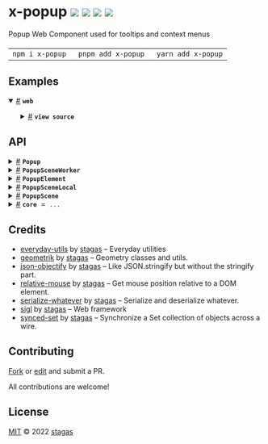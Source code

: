 <h1>
x-popup <a href="https://npmjs.org/package/x-popup"><img src="https://img.shields.io/badge/npm-v0.0.1-F00.svg?colorA=000"/></a> <a href="src"><img src="https://img.shields.io/badge/loc-534-FFF.svg?colorA=000"/></a> <a href="https://cdn.jsdelivr.net/npm/x-popup@0.0.1/dist/x-popup.min.js"><img src="https://img.shields.io/badge/brotli-26.1K-333.svg?colorA=000"/></a> <a href="LICENSE"><img src="https://img.shields.io/badge/license-MIT-F0B.svg?colorA=000"/></a>
</h1>

<p></p>

Popup Web Component used for tooltips and context menus

<h4>
<table><tr><td title="Triple click to select and copy paste">
<code>npm i x-popup </code>
</td><td title="Triple click to select and copy paste">
<code>pnpm add x-popup </code>
</td><td title="Triple click to select and copy paste">
<code>yarn add x-popup</code>
</td></tr></table>
</h4>

## Examples

<details id="example$web" title="web" open><summary><span><a href="#example$web">#</a></span>  <code><strong>web</strong></code></summary>  <ul>    <details id="source$web" title="web source code" ><summary><span><a href="#source$web">#</a></span>  <code><strong>view source</strong></code></summary>  <a href="example/web.tsx">example/web.tsx</a>  <p>

```tsx
/** @jsxImportSource sigl */
import $ from 'sigl'

import { filterMap } from 'everyday-utils'
import { Rect } from 'geometrik'
import { SurfaceElement, SurfaceItemElement, SurfaceMoveElement, SurfaceResizeElement } from 'x-surface'
import { PopupElement, PopupSceneLocal } from 'x-popup'

interface ItemElement extends $.Element<ItemElement> {}
@$.element()
class ItemElement extends $(SurfaceItemElement) {
  SurfaceMove = $.element(SurfaceMoveElement)
  SurfaceResize = $.element(SurfaceResizeElement)

  @$.attr() label = $.String

  mounted($: ItemElement['$']) {
    $.render(({ host, surface, SurfaceMove, SurfaceResize }) => (
      <>
        <style>
          {/*css*/ `
          :host {
            box-sizing: border-box;
            border: 2px solid pink;
            display: block;
            position: absolute;
          }

          ${SurfaceMove} {
            background: #067;
            width: 100%;
            height: 20px;
            position: absolute;
          }

          ${SurfaceResize} {
            background: #ba2;
            position: absolute;
            right: 0;
            bottom: 0;
            width: 20px;
            height: 20px;
          }
          `}
        </style>
        <SurfaceMove surface={surface} dest={host} />
        <SurfaceResize surface={surface} dest={host} />
      </>
    ))
  }
}

interface SceneElement extends $.Element<SceneElement> {}
@$.element()
class SceneElement extends HTMLElement {
  Surface = $.element(SurfaceElement)
  Item = $.element(ItemElement)
  Popup = $.element(PopupElement)

  surface?: SurfaceElement
  popupScene = $(this).reduce(({ surface }) => new PopupSceneLocal(surface))

  items = new $.RefSet<ItemElement>([
    { rect: new Rect(0, 0, 100, 100), label: 'one' },
    { rect: new Rect(200, 0, 100, 100), label: 'two' },
  ])

  mounted($: SceneElement['$']) {
    const Popups = $.part(({ Popup, popupScene, surface, items }) =>
      filterMap([x-popup.items], item => item.ref.current)
        .map(el => (
          <Popup
            scene={popupScene}
            surface={surface}
            // placement="nwr"
            dest={el as unknown as SurfaceItemElement}
          >
            {el.label}
          </Popup>
        ))
    )

    $.render(({ Surface, Item, items }) => (
      <>
        <style>
          {/*css*/ `
          :host {
            display: block;
            width: 100%;
            height: 100%;
            position: fixed;
          }

          [part=popups] {
            position: absolute;
            z-index: 2;
            left: 0;
            top: 0;
            width: 100%;
          }`}
        </style>

        <Surface ref={$.ref.surface}>
          {items.map(item => <Item {x-popup.item} />)}
        </Surface>

        <div part="popups">
          <Popups />
        </div>
      </>
    ))
  }
}

const Scene = $.element(SceneElement)

$.render(<Scene />, document.body)
```

</p>
</details></ul></details>

## API

<p>  <details id="Popup$87" title="Class" ><summary><span><a href="#Popup$87">#</a></span>  <code><strong>Popup</strong></code>    </summary>  <a href="src/popup.ts#L11">src/popup.ts#L11</a>  <ul>        <p>  <details id="constructor$91" title="Constructor" ><summary><span><a href="#constructor$91">#</a></span>  <code><strong>constructor</strong></code><em>(data)</em>    </summary>  <a href="src/popup.ts#L48">src/popup.ts#L48</a>  <ul>    <p>  <details id="new Popup$92" title="ConstructorSignature" ><summary><span><a href="#new Popup$92">#</a></span>  <code><strong>new Popup</strong></code><em>()</em>    </summary>    <ul><p><a href="#Popup$87">Popup</a></p>      <p>  <details id="data$93" title="Parameter" ><summary><span><a href="#data$93">#</a></span>  <code><strong>data</strong></code>  <span><span>&nbsp;=&nbsp;</span>  <code>{}</code></span>  </summary>    <ul><p><span>Partial</span>&lt;<a href="#Popup$87">Popup</a>&gt;</p>        </ul></details></p>  </ul></details></p>    </ul></details><details id="$$104" title="Property" ><summary><span><a href="#$$104">#</a></span>  <code><strong>$</strong></code>    </summary>  <a href="src/popup.ts#L33">src/popup.ts#L33</a>  <ul><p><span>Context</span>&lt;<a href="#Popup$87">Popup</a>&gt;</p>        </ul></details><details id="center$101" title="Property" ><summary><span><a href="#center$101">#</a></span>  <code><strong>center</strong></code>    </summary>  <a href="src/popup.ts#L28">src/popup.ts#L28</a>  <ul><p>boolean</p>        </ul></details><details id="collisions$111" title="Property" ><summary><span><a href="#collisions$111">#</a></span>  <code><strong>collisions</strong></code>  <span><span>&nbsp;=&nbsp;</span>  <code>...</code></span>  </summary>  <a href="src/popup.ts#L42">src/popup.ts#L42</a>  <ul><p><span>Map</span>&lt;<a href="#Popup$87">Popup</a>, <span>Point</span>&gt;</p>        </ul></details><details id="contentsRect$102" title="Property" ><summary><span><a href="#contentsRect$102">#</a></span>  <code><strong>contentsRect</strong></code>    </summary>  <a href="src/popup.ts#L30">src/popup.ts#L30</a>  <ul><p><span>Rect</span></p>        </ul></details><details id="context$105" title="Property" ><summary><span><a href="#context$105">#</a></span>  <code><strong>context</strong></code>    </summary>  <a href="src/popup.ts#L34">src/popup.ts#L34</a>  <ul><p><span>ContextClass</span>&lt;<a href="#Popup$87">Popup</a>&gt;</p>        </ul></details><details id="destExceedsViewport$114" title="Property" ><summary><span><a href="#destExceedsViewport$114">#</a></span>  <code><strong>destExceedsViewport</strong></code>  <span><span>&nbsp;=&nbsp;</span>  <code>false</code></span>  </summary>  <a href="src/popup.ts#L45">src/popup.ts#L45</a>  <ul><p>boolean</p>        </ul></details><details id="destRect$103" title="Property" ><summary><span><a href="#destRect$103">#</a></span>  <code><strong>destRect</strong></code>    </summary>  <a href="src/popup.ts#L31">src/popup.ts#L31</a>  <ul><p><span>Rect</span></p>        </ul></details><details id="destWithinViewport$115" title="Property" ><summary><span><a href="#destWithinViewport$115">#</a></span>  <code><strong>destWithinViewport</strong></code>  <span><span>&nbsp;=&nbsp;</span>  <code>false</code></span>  </summary>  <a href="src/popup.ts#L46">src/popup.ts#L46</a>  <ul><p>boolean</p>        </ul></details><details id="exceedsViewport$113" title="Property" ><summary><span><a href="#exceedsViewport$113">#</a></span>  <code><strong>exceedsViewport</strong></code>  <span><span>&nbsp;=&nbsp;</span>  <code>false</code></span>  </summary>  <a href="src/popup.ts#L44">src/popup.ts#L44</a>  <ul><p>boolean</p>        </ul></details><details id="id$94" title="Property" ><summary><span><a href="#id$94">#</a></span>  <code><strong>id</strong></code>  <span><span>&nbsp;=&nbsp;</span>  <code>...</code></span>  </summary>  <a href="src/popup.ts#L19">src/popup.ts#L19</a>  <ul><p>string</p>        </ul></details><details id="originalPlacement$100" title="Property" ><summary><span><a href="#originalPlacement$100">#</a></span>  <code><strong>originalPlacement</strong></code>    </summary>  <a href="src/popup.ts#L27">src/popup.ts#L27</a>  <ul><p><span>Placement</span></p>        </ul></details><details id="place$107" title="Property" ><summary><span><a href="#place$107">#</a></span>  <code><strong>place</strong></code>    </summary>  <a href="src/popup.ts#L40">src/popup.ts#L40</a>  <ul><p><details id="__type$108" title="Function" ><summary><span><a href="#__type$108">#</a></span>  <em>(placement)</em>    </summary>    <ul>    <p>    <details id="placement$110" title="Parameter" ><summary><span><a href="#placement$110">#</a></span>  <code><strong>placement</strong></code>    </summary>    <ul><p><span>Placement</span></p>        </ul></details>  <p><strong></strong><em>(placement)</em>  &nbsp;=&gt;  <ul><span>Rect</span></ul></p></p>    </ul></details></p>        </ul></details><details id="placement$99" title="Property" ><summary><span><a href="#placement$99">#</a></span>  <code><strong>placement</strong></code>    </summary>  <a href="src/popup.ts#L26">src/popup.ts#L26</a>  <ul><p><span>Placement</span></p>        </ul></details><details id="prevPos$98" title="Property" ><summary><span><a href="#prevPos$98">#</a></span>  <code><strong>prevPos</strong></code>  <span><span>&nbsp;=&nbsp;</span>  <code>...</code></span>  </summary>  <a href="src/popup.ts#L24">src/popup.ts#L24</a>  <ul><p><span>Point</span></p>        </ul></details><details id="rect$96" title="Property" ><summary><span><a href="#rect$96">#</a></span>  <code><strong>rect</strong></code>    </summary>  <a href="src/popup.ts#L22">src/popup.ts#L22</a>  <ul><p><span>Rect</span></p>        </ul></details><details id="rectDest$97" title="Property" ><summary><span><a href="#rectDest$97">#</a></span>  <code><strong>rectDest</strong></code>  <span><span>&nbsp;=&nbsp;</span>  <code>...</code></span>  </summary>  <a href="src/popup.ts#L23">src/popup.ts#L23</a>  <ul><p><span>Rect</span></p>        </ul></details><details id="scene$95" title="Property" ><summary><span><a href="#scene$95">#</a></span>  <code><strong>scene</strong></code>    </summary>  <a href="src/popup.ts#L20">src/popup.ts#L20</a>  <ul><p><a href="#PopupScene$1">PopupScene</a></p>        </ul></details><details id="viewMatrix$106" title="Property" ><summary><span><a href="#viewMatrix$106">#</a></span>  <code><strong>viewMatrix</strong></code>    </summary>  <a href="src/popup.ts#L36">src/popup.ts#L36</a>  <ul><p><span>Matrix</span></p>        </ul></details><details id="viewportIntersection$112" title="Property" ><summary><span><a href="#viewportIntersection$112">#</a></span>  <code><strong>viewportIntersection</strong></code>  <span><span>&nbsp;=&nbsp;</span>  <code>Intersect.None</code></span>  </summary>  <a href="src/popup.ts#L43">src/popup.ts#L43</a>  <ul><p><span>Intersect</span></p>        </ul></details><details id="attach$118" title="Method" ><summary><span><a href="#attach$118">#</a></span>  <code><strong>attach</strong></code><em>(this)</em>    </summary>  <a href="src/popup.ts#L61">src/popup.ts#L61</a>  <ul>    <p>    <details id="this$120" title="Parameter" ><summary><span><a href="#this$120">#</a></span>  <code><strong>this</strong></code>    </summary>    <ul><p><a href="#Popup$87">Popup</a></p>        </ul></details>  <p><strong>attach</strong><em>(this)</em>  &nbsp;=&gt;  <ul>void</ul></p></p>    </ul></details><details id="create$121" title="Method" ><summary><span><a href="#create$121">#</a></span>  <code><strong>create</strong></code><em>(this)</em>    </summary>  <a href="src/popup.ts#L65">src/popup.ts#L65</a>  <ul>    <p>    <details id="this$123" title="Parameter" ><summary><span><a href="#this$123">#</a></span>  <code><strong>this</strong></code>    </summary>    <ul><p><a href="#Popup$87">Popup</a></p>        </ul></details>  <p><strong>create</strong><em>(this)</em>  &nbsp;=&gt;  <ul>void</ul></p></p>    </ul></details><details id="toJSON$116" title="Method" ><summary><span><a href="#toJSON$116">#</a></span>  <code><strong>toJSON</strong></code><em>()</em>    </summary>  <a href="src/popup.ts#L52">src/popup.ts#L52</a>  <ul>    <p>      <p><strong>toJSON</strong><em>()</em>  &nbsp;=&gt;  <ul><span>Pick</span>&lt;<a href="#Popup$87">Popup</a>, keyof     <a href="#Popup$87">Popup</a>&gt;</ul></p></p>    </ul></details><details id="create$88" title="Method" ><summary><span><a href="#create$88">#</a></span>  <code><strong>create</strong></code><em>(data)</em>    </summary>  <a href="src/popup.ts#L12">src/popup.ts#L12</a>  <ul>    <p>    <details id="data$90" title="Parameter" ><summary><span><a href="#data$90">#</a></span>  <code><strong>data</strong></code>    </summary>    <ul><p><span>Partial</span>&lt;<a href="#Popup$87">Popup</a>&gt;</p>        </ul></details>  <p><strong>create</strong><em>(data)</em>  &nbsp;=&gt;  <ul><a href="#Popup$87">Popup</a></ul></p></p>    </ul></details></p></ul></details>  <details id="PopupSceneWorker$124" title="Class" ><summary><span><a href="#PopupSceneWorker$124">#</a></span>  <code><strong>PopupSceneWorker</strong></code>    </summary>  <a href="src/popup-scene-worker.ts#L10">src/popup-scene-worker.ts#L10</a>  <ul>        <p>  <details id="constructor$125" title="Constructor" ><summary><span><a href="#constructor$125">#</a></span>  <code><strong>constructor</strong></code><em>()</em>    </summary>  <a href="src/popup-scene-worker.ts#L35">src/popup-scene-worker.ts#L35</a>  <ul>    <p>  <details id="new PopupSceneWorker$126" title="ConstructorSignature" ><summary><span><a href="#new PopupSceneWorker$126">#</a></span>  <code><strong>new PopupSceneWorker</strong></code><em>()</em>    </summary>    <ul><p><a href="#PopupSceneWorker$124">PopupSceneWorker</a></p>        </ul></details></p>    </ul></details><details id="$$133" title="Property" ><summary><span><a href="#$$133">#</a></span>  <code><strong>$</strong></code>    </summary>  <a href="src/popup-scene-worker.ts#L19">src/popup-scene-worker.ts#L19</a>  <ul><p><a href="#PopupSceneWorker$124">PopupSceneWorker</a> &amp; <span>ContextClass</span>&lt;<a href="#PopupSceneWorker$124">PopupSceneWorker</a>&gt; &amp; <span>__module</span> &amp; <span>__module</span></p>        </ul></details><details id="animate$160" title="Property" ><summary><span><a href="#animate$160">#</a></span>  <code><strong>animate</strong></code>    </summary>  <a href="src/popup-scene-worker.ts#L29">src/popup-scene-worker.ts#L29</a>  <ul><p><details id="__type$161" title="Function" ><summary><span><a href="#__type$161">#</a></span>  <em>()</em>    </summary>    <ul>    <p>      <p><strong></strong><em>()</em>  &nbsp;=&gt;  <ul>void</ul></p></p>    </ul></details></p>        </ul></details><details id="applyCollisions$139" title="Property" ><summary><span><a href="#applyCollisions$139">#</a></span>  <code><strong>applyCollisions</strong></code>    </summary>  <a href="src/popup-scene-worker.ts#L23">src/popup-scene-worker.ts#L23</a>  <ul><p><details id="__type$140" title="Function" ><summary><span><a href="#__type$140">#</a></span>  <em>(popups)</em>    </summary>    <ul>    <p>    <details id="popups$142" title="Parameter" ><summary><span><a href="#popups$142">#</a></span>  <code><strong>popups</strong></code>    </summary>    <ul><p><a href="#Popup$87">Popup</a>  []</p>        </ul></details>  <p><strong></strong><em>(popups)</em>  &nbsp;=&gt;  <ul>void</ul></p></p>    </ul></details></p>        </ul></details><details id="containViewport$147" title="Property" ><summary><span><a href="#containViewport$147">#</a></span>  <code><strong>containViewport</strong></code>    </summary>  <a href="src/popup-scene-worker.ts#L25">src/popup-scene-worker.ts#L25</a>  <ul><p><details id="__type$148" title="Function" ><summary><span><a href="#__type$148">#</a></span>  <em>(popups)</em>    </summary>    <ul>    <p>    <details id="popups$150" title="Parameter" ><summary><span><a href="#popups$150">#</a></span>  <code><strong>popups</strong></code>    </summary>    <ul><p><a href="#Popup$87">Popup</a>  []</p>        </ul></details>  <p><strong></strong><em>(popups)</em>  &nbsp;=&gt;  <ul>void</ul></p></p>    </ul></details></p>        </ul></details><details id="context$134" title="Property" ><summary><span><a href="#context$134">#</a></span>  <code><strong>context</strong></code>    </summary>  <a href="src/popup-scene-worker.ts#L20">src/popup-scene-worker.ts#L20</a>  <ul><p><span>ContextClass</span>&lt;<a href="#PopupSceneWorker$124">PopupSceneWorker</a>&gt;</p>        </ul></details><details id="examineBoundaries$143" title="Property" ><summary><span><a href="#examineBoundaries$143">#</a></span>  <code><strong>examineBoundaries</strong></code>    </summary>  <a href="src/popup-scene-worker.ts#L24">src/popup-scene-worker.ts#L24</a>  <ul><p><details id="__type$144" title="Function" ><summary><span><a href="#__type$144">#</a></span>  <em>(popups)</em>    </summary>    <ul>    <p>    <details id="popups$146" title="Parameter" ><summary><span><a href="#popups$146">#</a></span>  <code><strong>popups</strong></code>    </summary>    <ul><p><a href="#Popup$87">Popup</a>  []</p>        </ul></details>  <p><strong></strong><em>(popups)</em>  &nbsp;=&gt;  <ul>void</ul></p></p>    </ul></details></p>        </ul></details><details id="integrate$155" title="Property" ><summary><span><a href="#integrate$155">#</a></span>  <code><strong>integrate</strong></code>    </summary>  <a href="src/popup-scene-worker.ts#L28">src/popup-scene-worker.ts#L28</a>  <ul><p><details id="__type$156" title="Function" ><summary><span><a href="#__type$156">#</a></span>  <em>(popups, amount)</em>    </summary>    <ul>    <p>    <details id="popups$158" title="Parameter" ><summary><span><a href="#popups$158">#</a></span>  <code><strong>popups</strong></code>    </summary>    <ul><p><a href="#Popup$87">Popup</a>  []</p>        </ul></details><details id="amount$159" title="Parameter" ><summary><span><a href="#amount$159">#</a></span>  <code><strong>amount</strong></code>    </summary>    <ul><p>number</p>        </ul></details>  <p><strong></strong><em>(popups, amount)</em>  &nbsp;=&gt;  <ul>void</ul></p></p>    </ul></details></p>        </ul></details><details id="isMoving$163" title="Property" ><summary><span><a href="#isMoving$163">#</a></span>  <code><strong>isMoving</strong></code>    </summary>  <a href="src/popup-scene-worker.ts#L30">src/popup-scene-worker.ts#L30</a>  <ul><p><details id="__type$164" title="Function" ><summary><span><a href="#__type$164">#</a></span>  <em>(popups)</em>    </summary>    <ul>    <p>    <details id="popups$166" title="Parameter" ><summary><span><a href="#popups$166">#</a></span>  <code><strong>popups</strong></code>    </summary>    <ul><p><a href="#Popup$87">Popup</a>  []</p>        </ul></details>  <p><strong></strong><em>(popups)</em>  &nbsp;=&gt;  <ul>boolean</ul></p></p>    </ul></details></p>        </ul></details><details id="placePopup$167" title="Property" ><summary><span><a href="#placePopup$167">#</a></span>  <code><strong>placePopup</strong></code>    </summary>  <a href="src/popup-scene-worker.ts#L32">src/popup-scene-worker.ts#L32</a>  <ul><p><details id="__type$168" title="Function" ><summary><span><a href="#__type$168">#</a></span>  <em>(popup, popups)</em>    </summary>    <ul>    <p>    <details id="popup$170" title="Parameter" ><summary><span><a href="#popup$170">#</a></span>  <code><strong>popup</strong></code>    </summary>    <ul><p><a href="#Popup$87">Popup</a></p>        </ul></details><details id="popups$171" title="Parameter" ><summary><span><a href="#popups$171">#</a></span>  <code><strong>popups</strong></code>    </summary>    <ul><p><a href="#Popup$87">Popup</a>  []</p>        </ul></details>  <p><strong></strong><em>(popup, popups)</em>  &nbsp;=&gt;  <ul>void</ul></p></p>    </ul></details></p>        </ul></details><details id="placePopups$151" title="Property" ><summary><span><a href="#placePopups$151">#</a></span>  <code><strong>placePopups</strong></code>    </summary>  <a href="src/popup-scene-worker.ts#L26">src/popup-scene-worker.ts#L26</a>  <ul><p><details id="__type$152" title="Function" ><summary><span><a href="#__type$152">#</a></span>  <em>(popups)</em>    </summary>    <ul>    <p>    <details id="popups$154" title="Parameter" ><summary><span><a href="#popups$154">#</a></span>  <code><strong>popups</strong></code>    </summary>    <ul><p><a href="#Popup$87">Popup</a>  []</p>        </ul></details>  <p><strong></strong><em>(popups)</em>  &nbsp;=&gt;  <ul>void</ul></p></p>    </ul></details></p>        </ul></details><details id="popups$127" title="Property" ><summary><span><a href="#popups$127">#</a></span>  <code><strong>popups</strong></code>    </summary>  <a href="src/popup-scene-worker.ts#L11">src/popup-scene-worker.ts#L11</a>  <ul><p><span>SyncedSet</span>&lt;<a href="#Popup$87">Popup</a>, {<p>  <details id="pos$129" title="Property" ><summary><span><a href="#pos$129">#</a></span>  <code><strong>pos</strong></code>    </summary>  <a href="src/popup-scene-worker.ts#L12">src/popup-scene-worker.ts#L12</a>  <ul><p><span>Point</span></p>        </ul></details></p>}&gt;</p>        </ul></details><details id="remote$130" title="Property" ><summary><span><a href="#remote$130">#</a></span>  <code><strong>remote</strong></code>    </summary>  <a href="src/popup-scene-worker.ts#L14">src/popup-scene-worker.ts#L14</a>  <ul><p><span>MessagePort</span></p>        </ul></details><details id="solveCollisions$135" title="Property" ><summary><span><a href="#solveCollisions$135">#</a></span>  <code><strong>solveCollisions</strong></code>    </summary>  <a href="src/popup-scene-worker.ts#L22">src/popup-scene-worker.ts#L22</a>  <ul><p><details id="__type$136" title="Function" ><summary><span><a href="#__type$136">#</a></span>  <em>(popups)</em>    </summary>    <ul>    <p>    <details id="popups$138" title="Parameter" ><summary><span><a href="#popups$138">#</a></span>  <code><strong>popups</strong></code>    </summary>    <ul><p><a href="#Popup$87">Popup</a>  []</p>        </ul></details>  <p><strong></strong><em>(popups)</em>  &nbsp;=&gt;  <ul>void</ul></p></p>    </ul></details></p>        </ul></details><details id="touchesOther$172" title="Property" ><summary><span><a href="#touchesOther$172">#</a></span>  <code><strong>touchesOther</strong></code>    </summary>  <a href="src/popup-scene-worker.ts#L33">src/popup-scene-worker.ts#L33</a>  <ul><p><details id="__type$173" title="Function" ><summary><span><a href="#__type$173">#</a></span>  <em>(popup, popups)</em>    </summary>    <ul>    <p>    <details id="popup$175" title="Parameter" ><summary><span><a href="#popup$175">#</a></span>  <code><strong>popup</strong></code>    </summary>    <ul><p><a href="#Popup$87">Popup</a></p>        </ul></details><details id="popups$176" title="Parameter" ><summary><span><a href="#popups$176">#</a></span>  <code><strong>popups</strong></code>    </summary>    <ul><p><a href="#Popup$87">Popup</a>  []</p>        </ul></details>  <p><strong></strong><em>(popup, popups)</em>  &nbsp;=&gt;  <ul>boolean</ul></p></p>    </ul></details></p>        </ul></details><details id="viewMatrix$132" title="Property" ><summary><span><a href="#viewMatrix$132">#</a></span>  <code><strong>viewMatrix</strong></code>    </summary>  <a href="src/popup-scene-worker.ts#L17">src/popup-scene-worker.ts#L17</a>  <ul><p><span>Matrix</span></p>        </ul></details><details id="viewportRect$131" title="Property" ><summary><span><a href="#viewportRect$131">#</a></span>  <code><strong>viewportRect</strong></code>    </summary>  <a href="src/popup-scene-worker.ts#L16">src/popup-scene-worker.ts#L16</a>  <ul><p><span>Rect</span></p>        </ul></details><details id="create$177" title="Method" ><summary><span><a href="#create$177">#</a></span>  <code><strong>create</strong></code><em>(this)</em>    </summary>  <a href="src/popup-scene-worker.ts#L40">src/popup-scene-worker.ts#L40</a>  <ul>    <p>    <details id="this$179" title="Parameter" ><summary><span><a href="#this$179">#</a></span>  <code><strong>this</strong></code>    </summary>    <ul><p><a href="#PopupSceneWorker$124">PopupSceneWorker</a></p>        </ul></details>  <p><strong>create</strong><em>(this)</em>  &nbsp;=&gt;  <ul>void</ul></p></p>    </ul></details></p></ul></details><details id="PopupElement$48" title="Class" ><summary><span><a href="#PopupElement$48">#</a></span>  <code><strong>PopupElement</strong></code>    </summary>  <a href="src/x-popup.tsx#L75">src/x-popup.tsx#L75</a>  <ul>        <p>  <details id="constructor$49" title="Constructor" ><summary><span><a href="#constructor$49">#</a></span>  <code><strong>constructor</strong></code><em>()</em>    </summary>    <ul>    <p>  <details id="new PopupElement$50" title="ConstructorSignature" ><summary><span><a href="#new PopupElement$50">#</a></span>  <code><strong>new PopupElement</strong></code><em>()</em>    </summary>    <ul><p><a href="#PopupElement$48">PopupElement</a></p>        </ul></details></p>    </ul></details><details id="center$53" title="Property" ><summary><span><a href="#center$53">#</a></span>  <code><strong>center</strong></code>  <span><span>&nbsp;=&nbsp;</span>  <code>false</code></span>  </summary>  <a href="src/x-popup.tsx#L78">src/x-popup.tsx#L78</a>  <ul><p>boolean</p>        </ul></details><details id="contents$59" title="Property" ><summary><span><a href="#contents$59">#</a></span>  <code><strong>contents</strong></code>    </summary>  <a href="src/x-popup.tsx#L85">src/x-popup.tsx#L85</a>  <ul><p><span>HTMLDivElement</span></p>        </ul></details><details id="contentsRect$60" title="Property" ><summary><span><a href="#contentsRect$60">#</a></span>  <code><strong>contentsRect</strong></code>    </summary>  <a href="src/x-popup.tsx#L86">src/x-popup.tsx#L86</a>  <ul><p><span>Rect</span></p>        </ul></details><details id="dest$61" title="Property" ><summary><span><a href="#dest$61">#</a></span>  <code><strong>dest</strong></code>    </summary>  <a href="src/x-popup.tsx#L88">src/x-popup.tsx#L88</a>  <ul><p><span>SurfaceItemElement</span></p>        </ul></details><details id="destRect$62" title="Property" ><summary><span><a href="#destRect$62">#</a></span>  <code><strong>destRect</strong></code>    </summary>  <a href="src/x-popup.tsx#L89">src/x-popup.tsx#L89</a>  <ul><p><span>Rect</span></p>        </ul></details><details id="hostMatrixString$67" title="Property" ><summary><span><a href="#hostMatrixString$67">#</a></span>  <code><strong>hostMatrixString</strong></code>    </summary>  <a href="src/x-popup.tsx#L97">src/x-popup.tsx#L97</a>  <ul><p>string</p>        </ul></details><details id="onmounted$84" title="Property" ><summary><span><a href="#onmounted$84">#</a></span>  <code><strong>onmounted</strong></code>    </summary>    <ul><p><span>EventHandler</span>&lt;<a href="#PopupElement$48">PopupElement</a>, <span>CustomEvent</span>&lt;any&gt;&gt;</p>        </ul></details><details id="onunmounted$85" title="Property" ><summary><span><a href="#onunmounted$85">#</a></span>  <code><strong>onunmounted</strong></code>    </summary>    <ul><p><span>EventHandler</span>&lt;<a href="#PopupElement$48">PopupElement</a>, <span>CustomEvent</span>&lt;any&gt;&gt;</p>        </ul></details><details id="placed$52" title="Property" ><summary><span><a href="#placed$52">#</a></span>  <code><strong>placed</strong></code>  <span><span>&nbsp;=&nbsp;</span>  <code>false</code></span>  </summary>  <a href="src/x-popup.tsx#L77">src/x-popup.tsx#L77</a>  <ul><p>boolean</p>        </ul></details><details id="placement$51" title="Property" ><summary><span><a href="#placement$51">#</a></span>  <code><strong>placement</strong></code>  <span><span>&nbsp;=&nbsp;</span>  <code>'n'</code></span>  </summary>  <a href="src/x-popup.tsx#L76">src/x-popup.tsx#L76</a>  <ul><p><span>Placement</span></p>        </ul></details><details id="popup$63" title="Property" ><summary><span><a href="#popup$63">#</a></span>  <code><strong>popup</strong></code>    </summary>  <a href="src/x-popup.tsx#L91">src/x-popup.tsx#L91</a>  <ul><p><a href="#Popup$87">Popup</a></p>        </ul></details><details id="rect$64" title="Property" ><summary><span><a href="#rect$64">#</a></span>  <code><strong>rect</strong></code>    </summary>  <a href="src/x-popup.tsx#L92">src/x-popup.tsx#L92</a>  <ul><p><span>Rect</span></p>        </ul></details><details id="rigid$54" title="Property" ><summary><span><a href="#rigid$54">#</a></span>  <code><strong>rigid</strong></code>  <span><span>&nbsp;=&nbsp;</span>  <code>false</code></span>  </summary>  <a href="src/x-popup.tsx#L79">src/x-popup.tsx#L79</a>  <ul><p>boolean</p>        </ul></details><details id="scene$58" title="Property" ><summary><span><a href="#scene$58">#</a></span>  <code><strong>scene</strong></code>    </summary>  <a href="src/x-popup.tsx#L83">src/x-popup.tsx#L83</a>  <ul><p><a href="#PopupSceneLocal$18">PopupSceneLocal</a> | <a href="#PopupSceneWorker$124">PopupSceneWorker</a></p>        </ul></details><details id="setHostStyleTransform$68" title="Property" ><summary><span><a href="#setHostStyleTransform$68">#</a></span>  <code><strong>setHostStyleTransform</strong></code>    </summary>  <a href="src/x-popup.tsx#L98">src/x-popup.tsx#L98</a>  <ul><p><details id="__type$69" title="Function" ><summary><span><a href="#__type$69">#</a></span>  <em>(matrixString)</em>    </summary>    <ul>    <p>    <details id="matrixString$71" title="Parameter" ><summary><span><a href="#matrixString$71">#</a></span>  <code><strong>matrixString</strong></code>    </summary>    <ul><p>string</p>        </ul></details>  <p><strong></strong><em>(matrixString)</em>  &nbsp;=&gt;  <ul>void</ul></p></p>    </ul></details></p>        </ul></details><details id="surface$57" title="Property" ><summary><span><a href="#surface$57">#</a></span>  <code><strong>surface</strong></code>    </summary>  <a href="src/x-popup.tsx#L82">src/x-popup.tsx#L82</a>  <ul><p><span>SurfaceElement</span></p>        </ul></details><details id="transition$55" title="Property" ><summary><span><a href="#transition$55">#</a></span>  <code><strong>transition</strong></code>  <span><span>&nbsp;=&nbsp;</span>  <code>SurfaceState.Idle</code></span>  </summary>  <a href="src/x-popup.tsx#L80">src/x-popup.tsx#L80</a>  <ul><p><span>ValuesOf</span>&lt;{}&gt;</p>        </ul></details><details id="viewMatrix$65" title="Property" ><summary><span><a href="#viewMatrix$65">#</a></span>  <code><strong>viewMatrix</strong></code>    </summary>  <a href="src/x-popup.tsx#L94">src/x-popup.tsx#L94</a>  <ul><p><span>Matrix</span></p>        </ul></details><details id="viewportRect$66" title="Property" ><summary><span><a href="#viewportRect$66">#</a></span>  <code><strong>viewportRect</strong></code>    </summary>  <a href="src/x-popup.tsx#L95">src/x-popup.tsx#L95</a>  <ul><p><span>Rect</span></p>        </ul></details><details id="mounted$72" title="Method" ><summary><span><a href="#mounted$72">#</a></span>  <code><strong>mounted</strong></code><em>($)</em>    </summary>  <a href="src/x-popup.tsx#L100">src/x-popup.tsx#L100</a>  <ul>    <p>    <details id="$$74" title="Parameter" ><summary><span><a href="#$$74">#</a></span>  <code><strong>$</strong></code>    </summary>    <ul><p><span>Context</span>&lt;<a href="#PopupElement$48">PopupElement</a> &amp; <span>JsxContext</span>&lt;<a href="#PopupElement$48">PopupElement</a>&gt; &amp; <span>Omit</span>&lt;{<p>    <details id="ctor$78" title="Parameter" ><summary><span><a href="#ctor$78">#</a></span>  <code><strong>ctor</strong></code>    </summary>    <ul><p><span>Class</span>&lt;<a href="#T$34">T</a>&gt;</p>        </ul></details>  <p><strong></strong>&lt;<span>T</span>&gt;<em>(ctor)</em>  &nbsp;=&gt;  <ul><span>CleanClass</span>&lt;<a href="#T$34">T</a>&gt;</ul></p>  <details id="ctx$82" title="Parameter" ><summary><span><a href="#ctx$82">#</a></span>  <code><strong>ctx</strong></code>    </summary>    <ul><p><a href="#T$38">T</a> | <span>Class</span>&lt;<a href="#T$38">T</a>&gt;</p>        </ul></details>  <p><strong></strong>&lt;<span>T</span>&gt;<em>(ctx)</em>  &nbsp;=&gt;  <ul><span>Wrapper</span>&lt;<a href="#T$38">T</a>&gt;</ul></p></p>} &amp; <span>__module</span> &amp; {}, <code>"transition"</code>&gt;&gt;</p>        </ul></details>  <p><strong>mounted</strong><em>($)</em>  &nbsp;=&gt;  <ul>void</ul></p></p>    </ul></details></p></ul></details><details id="PopupSceneLocal$18" title="Class" ><summary><span><a href="#PopupSceneLocal$18">#</a></span>  <code><strong>PopupSceneLocal</strong></code>    </summary>  <a href="src/popup-scene-local.ts#L19">src/popup-scene-local.ts#L19</a>  <ul>        <p>  <details id="constructor$19" title="Constructor" ><summary><span><a href="#constructor$19">#</a></span>  <code><strong>constructor</strong></code><em>(surface)</em>    </summary>  <a href="src/popup-scene-local.ts#L35">src/popup-scene-local.ts#L35</a>  <ul>    <p>  <details id="new PopupSceneLocal$20" title="ConstructorSignature" ><summary><span><a href="#new PopupSceneLocal$20">#</a></span>  <code><strong>new PopupSceneLocal</strong></code><em>()</em>    </summary>    <ul><p><a href="#PopupSceneLocal$18">PopupSceneLocal</a></p>      <p>  <details id="surface$21" title="Parameter" ><summary><span><a href="#surface$21">#</a></span>  <code><strong>surface</strong></code>    </summary>    <ul><p><span>SurfaceElement</span></p>        </ul></details></p>  </ul></details></p>    </ul></details><details id="$$31" title="Property" ><summary><span><a href="#$$31">#</a></span>  <code><strong>$</strong></code>    </summary>  <a href="src/popup-scene-local.ts#L32">src/popup-scene-local.ts#L32</a>  <ul><p><a href="#PopupSceneLocal$18">PopupSceneLocal</a> &amp; <span>ContextClass</span>&lt;<a href="#PopupSceneLocal$18">PopupSceneLocal</a>&gt; &amp; {<p>    <details id="ctor$35" title="Parameter" ><summary><span><a href="#ctor$35">#</a></span>  <code><strong>ctor</strong></code>    </summary>    <ul><p><span>Class</span>&lt;<a href="#T$34">T</a>&gt;</p>        </ul></details>  <p><strong></strong>&lt;<span>T</span>&gt;<em>(ctor)</em>  &nbsp;=&gt;  <ul><span>CleanClass</span>&lt;<a href="#T$34">T</a>&gt;</ul></p>  <details id="ctx$39" title="Parameter" ><summary><span><a href="#ctx$39">#</a></span>  <code><strong>ctx</strong></code>    </summary>    <ul><p><a href="#T$38">T</a> | <span>Class</span>&lt;<a href="#T$38">T</a>&gt;</p>        </ul></details>  <p><strong></strong>&lt;<span>T</span>&gt;<em>(ctx)</em>  &nbsp;=&gt;  <ul><span>Wrapper</span>&lt;<a href="#T$38">T</a>&gt;</ul></p></p>} &amp; <span>__module</span> &amp; {}</p>        </ul></details><details id="context$41" title="Property" ><summary><span><a href="#context$41">#</a></span>  <code><strong>context</strong></code>    </summary>  <a href="src/popup-scene-local.ts#L33">src/popup-scene-local.ts#L33</a>  <ul><p><span>ContextClass</span>&lt;<a href="#PopupSceneLocal$18">PopupSceneLocal</a>&gt;</p>        </ul></details><details id="popups$22" title="Property" ><summary><span><a href="#popups$22">#</a></span>  <code><strong>popups</strong></code>    </summary>  <a href="src/popup-scene-local.ts#L20">src/popup-scene-local.ts#L20</a>  <ul><p><span>SyncedSet</span>&lt;<a href="#Popup$87">Popup</a>, {<p>  <details id="center$26" title="Property" ><summary><span><a href="#center$26">#</a></span>  <code><strong>center</strong></code>    </summary>  <a href="src/popup-scene-local.ts#L23">src/popup-scene-local.ts#L23</a>  <ul><p>boolean</p>        </ul></details><details id="contentsRectSize$25" title="Property" ><summary><span><a href="#contentsRectSize$25">#</a></span>  <code><strong>contentsRectSize</strong></code>    </summary>  <a href="src/popup-scene-local.ts#L22">src/popup-scene-local.ts#L22</a>  <ul><p><span>Point</span></p>        </ul></details><details id="destRect$24" title="Property" ><summary><span><a href="#destRect$24">#</a></span>  <code><strong>destRect</strong></code>    </summary>  <a href="src/popup-scene-local.ts#L21">src/popup-scene-local.ts#L21</a>  <ul><p><span>Rect</span></p>        </ul></details><details id="originalPlacement$27" title="Property" ><summary><span><a href="#originalPlacement$27">#</a></span>  <code><strong>originalPlacement</strong></code>    </summary>  <a href="src/popup-scene-local.ts#L24">src/popup-scene-local.ts#L24</a>  <ul><p><span>Placement</span></p>        </ul></details></p>}&gt;</p>        </ul></details><details id="remote$28" title="Property" ><summary><span><a href="#remote$28">#</a></span>  <code><strong>remote</strong></code>    </summary>  <a href="src/popup-scene-local.ts#L26">src/popup-scene-local.ts#L26</a>  <ul><p><span>MessagePort</span></p>        </ul></details><details id="surface$42" title="Property" ><summary><span><a href="#surface$42">#</a></span>  <code><strong>surface</strong></code>    </summary>    <ul><p><span>SurfaceElement</span></p>        </ul></details><details id="viewMatrix$30" title="Property" ><summary><span><a href="#viewMatrix$30">#</a></span>  <code><strong>viewMatrix</strong></code>  <span><span>&nbsp;=&nbsp;</span>  <code>...</code></span>  </summary>  <a href="src/popup-scene-local.ts#L29">src/popup-scene-local.ts#L29</a>  <ul><p><span>Matrix</span></p>        </ul></details><details id="viewportRect$29" title="Property" ><summary><span><a href="#viewportRect$29">#</a></span>  <code><strong>viewportRect</strong></code>  <span><span>&nbsp;=&nbsp;</span>  <code>...</code></span>  </summary>  <a href="src/popup-scene-local.ts#L28">src/popup-scene-local.ts#L28</a>  <ul><p><span>Rect</span></p>        </ul></details><details id="create$45" title="Method" ><summary><span><a href="#create$45">#</a></span>  <code><strong>create</strong></code><em>(this)</em>    </summary>  <a href="src/popup-scene-local.ts#L44">src/popup-scene-local.ts#L44</a>  <ul>    <p>    <details id="this$47" title="Parameter" ><summary><span><a href="#this$47">#</a></span>  <code><strong>this</strong></code>    </summary>    <ul><p><a href="#PopupSceneLocal$18">PopupSceneLocal</a></p>        </ul></details>  <p><strong>create</strong><em>(this)</em>  &nbsp;=&gt;  <ul>void</ul></p></p>    </ul></details><details id="destroy$43" title="Method" ><summary><span><a href="#destroy$43">#</a></span>  <code><strong>destroy</strong></code><em>()</em>    </summary>  <a href="src/popup-scene-local.ts#L40">src/popup-scene-local.ts#L40</a>  <ul>    <p>      <p><strong>destroy</strong><em>()</em>  &nbsp;=&gt;  <ul>void</ul></p></p>    </ul></details></p></ul></details><details id="PopupScene$1" title="Interface" ><summary><span><a href="#PopupScene$1">#</a></span>  <code><strong>PopupScene</strong></code>    </summary>  <a href="src/popup-core.ts#L8">src/popup-core.ts#L8</a>  <ul>        <p>  <details id="popups$2" title="Property" ><summary><span><a href="#popups$2">#</a></span>  <code><strong>popups</strong></code>    </summary>  <a href="src/popup-core.ts#L9">src/popup-core.ts#L9</a>  <ul><p><span>SyncedSet</span>&lt;<a href="#Popup$87">Popup</a>, any&gt;</p>        </ul></details><details id="remote$3" title="Property" ><summary><span><a href="#remote$3">#</a></span>  <code><strong>remote</strong></code>    </summary>  <a href="src/popup-core.ts#L10">src/popup-core.ts#L10</a>  <ul><p><span>MessagePort</span></p>        </ul></details><details id="viewMatrix$5" title="Property" ><summary><span><a href="#viewMatrix$5">#</a></span>  <code><strong>viewMatrix</strong></code>    </summary>  <a href="src/popup-core.ts#L12">src/popup-core.ts#L12</a>  <ul><p><span>Matrix</span></p>        </ul></details><details id="viewportRect$4" title="Property" ><summary><span><a href="#viewportRect$4">#</a></span>  <code><strong>viewportRect</strong></code>    </summary>  <a href="src/popup-core.ts#L11">src/popup-core.ts#L11</a>  <ul><p><span>Rect</span></p>        </ul></details></p></ul></details><details id="core$6" title="Variable" ><summary><span><a href="#core$6">#</a></span>  <code><strong>core</strong></code>  <span><span>&nbsp;=&nbsp;</span>  <code>...</code></span>  </summary>  <a href="src/popup-core.ts#L22">src/popup-core.ts#L22</a>  <ul><p>{<p>  <details id="deserialize$14" title="Property" ><summary><span><a href="#deserialize$14">#</a></span>  <code><strong>deserialize</strong></code>  <span><span>&nbsp;=&nbsp;</span>  <code>...</code></span>  </summary>    <ul><p><details id="__type$15" title="Function" ><summary><span><a href="#__type$15">#</a></span>  <em>(data)</em>    </summary>    <ul>    <p>    <details id="data$17" title="Parameter" ><summary><span><a href="#data$17">#</a></span>  <code><strong>data</strong></code>    </summary>    <ul><p>any</p>        </ul></details>  <p><strong></strong><em>(data)</em>  &nbsp;=&gt;  <ul>any</ul></p></p>    </ul></details></p>        </ul></details><details id="pickFromLocal$8" title="Property" ><summary><span><a href="#pickFromLocal$8">#</a></span>  <code><strong>pickFromLocal</strong></code>  <span><span>&nbsp;=&nbsp;</span>  <code>...</code></span>  </summary>    <ul><p>keyof     <a href="#Popup$87">Popup</a>  []</p>        </ul></details><details id="pickFromWorker$9" title="Property" ><summary><span><a href="#pickFromWorker$9">#</a></span>  <code><strong>pickFromWorker</strong></code>  <span><span>&nbsp;=&nbsp;</span>  <code>...</code></span>  </summary>    <ul><p>keyof     <a href="#Popup$87">Popup</a>  []</p>        </ul></details><details id="serialize$10" title="Property" ><summary><span><a href="#serialize$10">#</a></span>  <code><strong>serialize</strong></code>  <span><span>&nbsp;=&nbsp;</span>  <code>...</code></span>  </summary>    <ul><p><details id="__type$11" title="Function" ><summary><span><a href="#__type$11">#</a></span>  <em>(data)</em>    </summary>    <ul>    <p>    <details id="data$13" title="Parameter" ><summary><span><a href="#data$13">#</a></span>  <code><strong>data</strong></code>    </summary>    <ul><p>any</p>        </ul></details>  <p><strong></strong><em>(data)</em>  &nbsp;=&gt;  <ul>any</ul></p></p>    </ul></details></p>        </ul></details></p>}</p>        </ul></details></p>

## Credits

- [everyday-utils](https://npmjs.org/package/everyday-utils) by [stagas](https://github.com/stagas) &ndash; Everyday utilities
- [geometrik](https://npmjs.org/package/geometrik) by [stagas](https://github.com/stagas) &ndash; Geometry classes and utils.
- [json-objectify](https://npmjs.org/package/json-objectify) by [stagas](https://github.com/stagas) &ndash; Like JSON.stringify but without the stringify part.
- [relative-mouse](https://npmjs.org/package/relative-mouse) by [stagas](https://github.com/stagas) &ndash; Get mouse position relative to a DOM element.
- [serialize-whatever](https://npmjs.org/package/serialize-whatever) by [stagas](https://github.com/stagas) &ndash; Serialize and deserialize whatever.
- [sigl](https://npmjs.org/package/sigl) by [stagas](https://github.com/stagas) &ndash; Web framework
- [synced-set](https://npmjs.org/package/synced-set) by [stagas](https://github.com/stagas) &ndash; Synchronize a Set collection of objects across a wire.

## Contributing

[Fork](https://github.com/stagas/x-popup/fork) or [edit](https://github.dev/stagas/x-popup) and submit a PR.

All contributions are welcome!

## License

<a href="LICENSE">MIT</a> &copy; 2022 [stagas](https://github.com/stagas)
